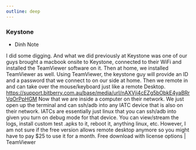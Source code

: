 ```yaml
---
outline: deep
---
```


### Keystone 
 - Dinh Note

I did some digging. And what we did previously at Keystone was one of our guys brought a macbook onsite to Keystone, connected to their WiFi and installed the TeamViewer software on it.
Then at home, we installed TeamViewer as well. Using TeamViewer, the keystone guy will provide an ID and a password that we connect to on our side at home. Then we remote in and can take over the mouse/keyboard just like a remote Desktop.
https://support.bitberry.com.au/base/media/url/nAXVji4cEZg5bObkE4yaBRrVqOrPpHGM
Now that we are inside a computer on their network. We just open up the terminal and can ssh/adb into any IATC device that is also on their network. IATCs are essentially just linux that you can ssh/adb into given you turn on debug mode for that device. You can view/stream the logs, install custom test .apks to it, reboot it, anything linux, etc.
However, I am not sure if the free version allows remote desktop anymore so you might have to pay $25 to use it for a month.
Free download with license options | TeamViewer 